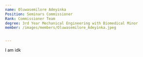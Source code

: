 ```yaml
---
name: Oluwasemilore Adeyinka
Position: Seminars Commissioner
Rank: Commissioner Team
degree: 3rd Year Mechanical Engineering with Biomedical Minor
member: /images/members/Oluwasemilore_Adeyinka.jpeg


---
```

I am idk




